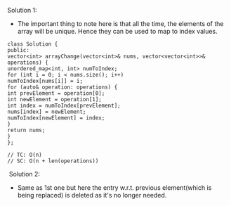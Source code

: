 Solution 1:
​
- The important thing to note here is that all the time, the elements of the array will be unique. Hence they can be used to map to index values.
​
```
class Solution {
public:
vector<int> arrayChange(vector<int>& nums, vector<vector<int>>& operations) {
unordered_map<int, int> numToIndex;
for (int i = 0; i < nums.size(); i++)
numToIndex[nums[i]] = i;
for (auto& operation: operations) {
int prevElement = operation[0];
int newElement = operation[1];
int index = numToIndex[prevElement];
nums[index] = newElement;
numToIndex[newElement] = index;
}
return nums;
}
};
​
// TC: O(n)
// SC: O(n + len(operations))
```
​
Solution 2:
​
- Same as 1st one but here the entry w.r.t. previous element(which is being replaced) is deleted as it's no longer needed.
​
​
